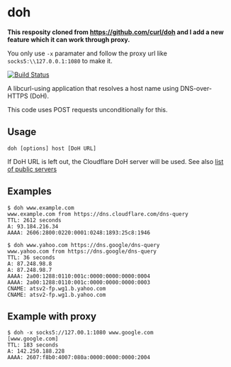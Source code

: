 # doh

**This resposity cloned from https://github.com/curl/doh and I add a new feature which it can work through proxy.**

You only use ```-x``` paramater and follow the proxy url like ```socks5:\\127.0.0.1:1080``` to make it.

[![Build Status](https://travis-ci.org/curl/doh.svg?branch=master)](https://travis-ci.org/curl/doh)

 A libcurl-using application that resolves a host name using DNS-over-HTTPS
 (DoH).

 This code uses POST requests unconditionally for this.

## Usage

    doh [options] host [DoH URL]

If DoH URL is left out, the Cloudflare DoH server will be used. See also [list
of public
servers](https://github.com/curl/curl/wiki/DNS-over-HTTPS#publicly-available-servers)

## Examples

    $ doh www.example.com
    www.example.com from https://dns.cloudflare.com/dns-query
    TTL: 2612 seconds
    A: 93.184.216.34
    AAAA: 2606:2800:0220:0001:0248:1893:25c8:1946

    $ doh www.yahoo.com https://dns.google/dns-query
    www.yahoo.com from https://dns.google/dns-query
    TTL: 36 seconds
    A: 87.248.98.8
    A: 87.248.98.7
    AAAA: 2a00:1288:0110:001c:0000:0000:0000:0004
    AAAA: 2a00:1288:0110:001c:0000:0000:0000:0003
    CNAME: atsv2-fp.wg1.b.yahoo.com
    CNAME: atsv2-fp.wg1.b.yahoo.com


## Example with proxy
```
$ doh -x socks5://127.00.1:1080 www.google.com
[www.google.com]
TTL: 183 seconds
A: 142.250.188.228
AAAA: 2607:f8b0:4007:080a:0000:0000:0000:2004
```